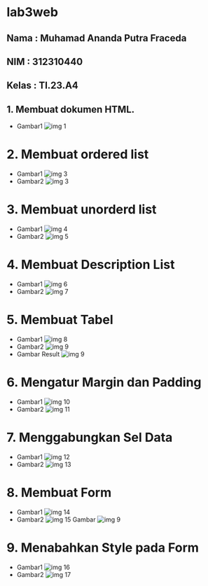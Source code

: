 # lab3web
## Nama  : Muhamad Ananda Putra Fraceda
## NIM   : 312310440
## Kelas : TI.23.A4
## 1. Membuat dokumen HTML.
- Gambar1
  ![img 1](Screenshot/1.png)
# 2. Membuat ordered list
- Gambar1
  ![img 3](Screenshot/3.png)
- Gambar2
   ![img 3](Screenshot/4.png)
# 3. Membuat unorderd list
- Gambar1
  ![img 4](Screenshot/5.png)
- Gambar2
  ![img 5](Screenshot/6.png)
# 4. Membuat Description List
- Gambar1
  ![img 6](Screenshot/7.png)
- Gambar2
 ![img 7](Screenshot/8.png)
# 5. Membuat Tabel
- Gambar1
  ![img 8](Screenshot/9.png)
- Gambar2
  ![img 9](Screenshot/10.png)
- Gambar Result
  ![img 9](Screenshot/10.png)
# 6. Mengatur Margin dan Padding
- Gambar1
  ![img 10](Screenshot/9.png)
- Gambar2
  ![img 11](Screenshot/10.png)
# 7. Menggabungkan Sel Data
- Gambar1
  ![img 12](Screenshot/9.png)
- Gambar2
  ![img 13](Screenshot/10.png)
# 8. Membuat Form
- Gambar1
  ![img 14](Screenshot/9.png)
- Gambar2
  ![img 15](Screenshot/10.png)
   Gambar
  ![img 9](Screenshot/10.png)
# 9. Menabahkan Style pada Form
- Gambar1
  ![img 16](Screenshot/9.png)
- Gambar2
  ![img 17](Screenshot/10.png)
 
